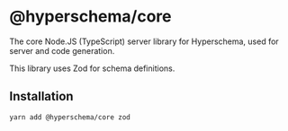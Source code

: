 # @hyperschema/core

The core Node.JS (TypeScript) server library for Hyperschema, used for server and code generation.

This library uses Zod for schema definitions.

## Installation

```sh
yarn add @hyperschema/core zod
```
